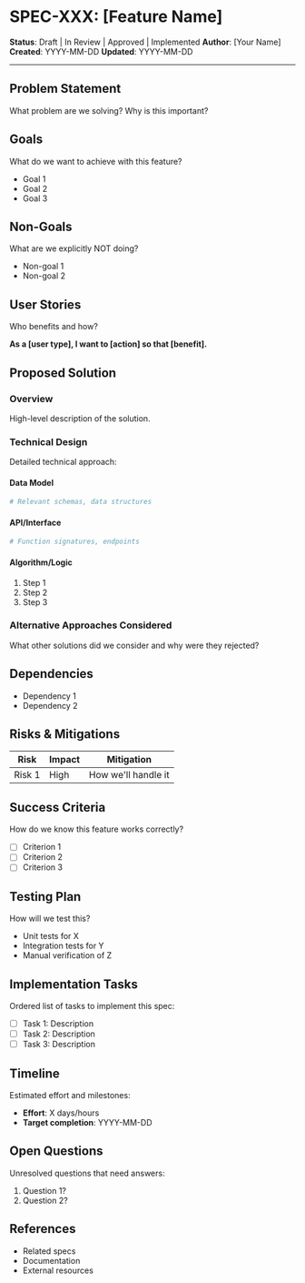 # SPEC-XXX: [Feature Name]

**Status**: Draft | In Review | Approved | Implemented
**Author**: [Your Name]
**Created**: YYYY-MM-DD
**Updated**: YYYY-MM-DD

---

## Problem Statement

What problem are we solving? Why is this important?

## Goals

What do we want to achieve with this feature?

- Goal 1
- Goal 2
- Goal 3

## Non-Goals

What are we explicitly NOT doing?

- Non-goal 1
- Non-goal 2

## User Stories

Who benefits and how?

**As a [user type], I want to [action] so that [benefit].**

## Proposed Solution

### Overview

High-level description of the solution.

### Technical Design

Detailed technical approach:

#### Data Model
```python
# Relevant schemas, data structures
```

#### API/Interface
```python
# Function signatures, endpoints
```

#### Algorithm/Logic
1. Step 1
2. Step 2
3. Step 3

### Alternative Approaches Considered

What other solutions did we consider and why were they rejected?

## Dependencies

- Dependency 1
- Dependency 2

## Risks & Mitigations

| Risk | Impact | Mitigation |
|------|--------|------------|
| Risk 1 | High | How we'll handle it |

## Success Criteria

How do we know this feature works correctly?

- [ ] Criterion 1
- [ ] Criterion 2
- [ ] Criterion 3

## Testing Plan

How will we test this?

- Unit tests for X
- Integration tests for Y
- Manual verification of Z

## Implementation Tasks

Ordered list of tasks to implement this spec:

- [ ] Task 1: Description
- [ ] Task 2: Description
- [ ] Task 3: Description

## Timeline

Estimated effort and milestones:

- **Effort**: X days/hours
- **Target completion**: YYYY-MM-DD

## Open Questions

Unresolved questions that need answers:

1. Question 1?
2. Question 2?

## References

- Related specs
- Documentation
- External resources
